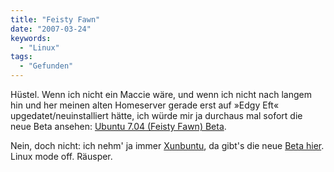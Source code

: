 ```yaml
---
title: "Feisty Fawn"
date: "2007-03-24"
keywords:
  - "Linux"
tags:
  - "Gefunden"
---
```


Hüstel. Wenn ich nicht ein Maccie wäre, und wenn ich nicht nach langem hin und her meinen alten Homeserver gerade erst auf »Edgy Eft« upgedatet/neuinstalliert hätte, ich würde mir ja durchaus mal sofort die neue Beta ansehen: [Ubuntu 7.04 (Feisty Fawn) Beta](http://releases.ubuntu.com/feisty/).

Nein, doch nicht: ich nehm' ja immer [Xunbuntu](http://www.xubuntu.org/), da gibt's die neue [Beta hier](http://cdimage.ubuntu.com/xubuntu/releases/7.04/beta/). Linux mode off. Räusper.
